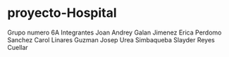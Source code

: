 # proyecto-Hospital
Grupo numero 6A
Integrantes
Joan Andrey Galan Jimenez
Erica Perdomo Sanchez
Carol Linares Guzman
Josep Urea Simbaqueba
Slayder Reyes Cuellar
